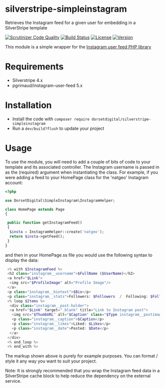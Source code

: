 # silverstripe-simpleinstagram
Retrieves the Instagram feed for a given user for embedding in a SilverStripe template

[![Scrutinizer Code Quality](https://scrutinizer-ci.com/g/DorsetDigital/silverstripe-simpleinstagram/badges/quality-score.png?b=master)](https://scrutinizer-ci.com/g/DorsetDigital/silverstripe-simpleinstagram/?branch=master)
[![Build Status](https://scrutinizer-ci.com/g/DorsetDigital/silverstripe-simpleinstagram/badges/build.png?b=master)](https://scrutinizer-ci.com/g/DorsetDigital/silverstripe-simpleinstagram/build-status/master)
[![License](https://img.shields.io/badge/License-BSD%203--Clause-blue.svg)](LICENSE.md)
[![Version](http://img.shields.io/packagist/v/dorsetdigital/silverstripe-simpleinstagram.svg?style=flat)](https://packagist.org/packages/dorsetdigital/silverstripe-simpleinstagram)


This module is a simple wrapper for the [Instagram user feed PHP library](https://github.com/pgrimaud/instagram-user-feed)


# Requirements
* Silverstripe 4.x
* pgrimaud/instagram-user-feed 5.x

# Installation
* Install the code with `composer require dorsetdigital/silverstripe-simpleinstagram`
* Run a `dev/build?flush` to update your project

# Usage

To use the module, you will need to add a couple of bits of code to your template and its associated controller.  The Instagram username is passed in as the (required) argument when instantiating the class.
For example, if you were adding a feed to your HomePage class for the 'natgeo' Instagram account:

```php
<?php

use DorsetDigital\SimpleInstagram\InstagramHelper;

class HomePage extends Page
{

 public function getInstagramFeed()
 {
  $insta = InstagramHelper::create('natgeo');
  return $insta->getFeed();  
 }
}
```

and then in your HomePage.ss file you would use the following syntax to display the data:

```php
 <% with $InstagramFeed %>   
 <h2 class="instagram__username">$FullName ($UserName)</h2>
 <a href="$Link">
  <img src="$ProfileImage" alt="Profile Image"/>
 </a>
 <p class="instagram__biotext">$Bio</p>
 <p class="instagram__stats">Followers: $Followers  /  Following: $Following</p>
 <% loop $Items %>
  <div class="instagram__post-holder">
  <a href="$Link" target="_blank" title="Link to Instagram post">
   <img src="$ThumbURL" alt="$Caption" class="$Type instagram__postimage"/>
   <p class="instagram__caption">$Caption</p>
   <p class="instagram__likes">Liked: $Likes</p>
   <p class="instagram__date">Posted: $Date</p>
  </a>
 </div>
 <% end_loop %>
 <% end_with %>
```

The markup shown above is purely for example purposes.  You can format / style it any way you want to suit your project.

Note: It is strongly recommended that you wrap the Instagram feed data in a SilverStripe cache block to help reduce the dependency on the external service.

